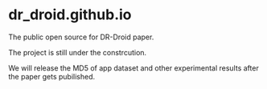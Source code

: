 # dr_droid.github.io
The public open source for DR-Droid paper. 

The project is still under the constrcution. 

We will release the MD5 of app dataset and other experimental results after the paper gets pubilished.
